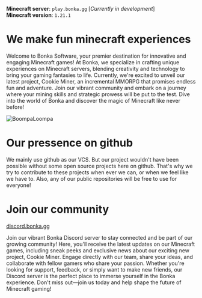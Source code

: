 __Minecraft server__: `play.bonka.gg` [*Currently in development*]<br />
__Minecraft version__: `1.21.1`

# We make fun minecraft experiences

Welcome to Bonka Software, your premier destination for innovative and engaging Minecraft games! At Bonka, we specialize in crafting unique experiences on Minecraft servers, blending creativity and technology to bring your gaming fantasies to life. Currently, we're excited to unveil our latest project, Cookie Miner, an incremental MMORPG that promises endless fun and adventure. Join our vibrant community and embark on a journey where your mining skills and strategic prowess will be put to the test. Dive into the world of Bonka and discover the magic of Minecraft like never before!

![BoompaLoompa](https://github.com/user-attachments/assets/2c5a690e-f761-41aa-b51f-97d13a08cc80)

# Our pressence on github

We mainly use github as our VCS.
But our project wouldn't have been possible without some open source projects here on github.
That's why we try to contribute to these projects when ever we can, or when we feel like we have to.
Also, any of our public repositories will be free to use for everyone!

# Join our community
[discord.bonka.gg](https://discord.bonka.gg)

Join our vibrant Bonka Discord server to stay connected and be part of our growing community! Here, you'll receive the latest updates on our Minecraft games, including sneak peeks and exclusive news about our exciting new project, Cookie Miner. Engage directly with our team, share your ideas, and collaborate with fellow gamers who share your passion. Whether you're looking for support, feedback, or simply want to make new friends, our Discord server is the perfect place to immerse yourself in the Bonka experience. Don't miss out—join us today and help shape the future of Minecraft gaming!
